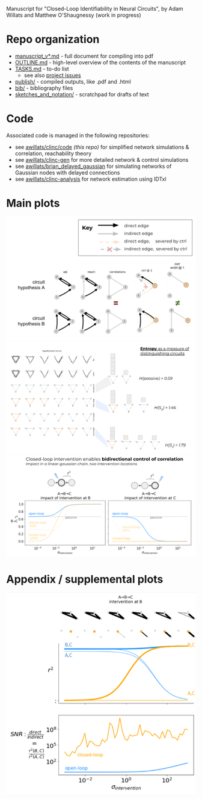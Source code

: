 Manuscript for "Closed-Loop Identifiability in Neural Circuits", 
by Adam Willats and Matthew O'Shaugnessy
(work in progress)

# Repo organization
- [manuscript_v*.md](https://github.com/awillats/clinc/blob/main/manuscript_v0.md) - full document for compiling into pdf
- [OUTLINE.md](https://github.com/awillats/clinc/blob/main/OUTLINE.md) - high-level overview of the contents of the manuscript
- [TASKS.md](https://github.com/awillats/clinc/blob/main/TASKS.md) - to-do list
  - see also [project issues](https://github.com/awillats/clinc/projects/1)
- [publish/](https://github.com/awillats/clinc/tree/main/publish) - compiled outputs, like .pdf and .html
- [bib/](https://github.com/awillats/clinc/tree/main/bib) - bibliography files
- [sketches_and_notation/](https://github.com/awillats/clinc/tree/main/sketches_and_notation) - scratchpad for drafts of text

# Code    
Associated code is managed in the following repositories:
- see [awillats/clinc/code](https://github.com/awillats/clinc/code/CODE_OVERVIEW.md) *(this repo)* for simplified network simulations & correlation, reachability theory 
- see [awillats/clinc-gen](https://github.com/awillats/clinc-gen) for more detailed network & control simulations  
- see [awillats/brian_delayed_gaussian](https://github.com/awillats/brian_delayed_gaussian) for simulating networks of Gaussian nodes with delayed connections 
- see [awillats/clinc-analysis](https://github.com/awillats/clinc-analysis) for network estimation using IDTxl

# Main plots
![](figures/misc_figure_sketches/circuit_walkthrough_2circuits_key_sketch.png)
![](figures/misc_figure_sketches/circuit_intervention_entropy_mockup.png)
![](figures/from_code/bidirectional_correlation.png)
<!-- ![](code/network_analysis/results/effect_of_control_horiz.png) -->
<!-- ![](code/network_analysis/results/hypo_x_intv_3node.png) -->
# Appendix / supplemental plots
![](figures/from_code/direct_indirect_circuit_snr.png)



